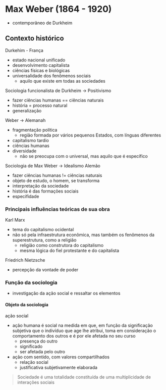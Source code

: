# Max Weber (1864 - 1920)
- contemporâneo de Durkheim

## Contexto histórico
Durkehim - França
- estado nacional unificado
- desenvolvimento capitalista
- ciências físicas e biológicas
- universalidade dos fenômenos sociais
  - aquilo que existe em todas as sociedades

Sociologia funcionalista de Durkheim -> Positivismo
- fazer ciências humanas == ciências naturais
- história = processo natural
- generalização


Weber -> Alemanah
- fragmentação política
  - região formada por vários pequenos Estados, com línguas diferentes
- capitalismo tardio
- ciências humanas
- diversidade
  - não se preocupa com o universal, mas aquilo que é específico

Sociologia de Max Weber -> Idealismo Alemão
- fazer ciências humanas != ciências naturais
- objeto de estudo, o homem, se transforma
- interpretação da sociedade
- história é das formações sociais
- especifidade

### Principais influências teóricas de sua obra
Karl Marx
- tema do capitalismo ocidental
- não só pela infraestrutura econômica, mas também os fenômenos da superestrutura, como a religião
  - religião como construtora do capitalismo
  - mesma lógica do fiel protestante e do capitalista

Friedrich Nietzsche
- percepção da vontade de poder


### Função da sociologia
- investigação da ação social e ressaltar os elementos 

#### Objeto da sociologia
ação social
- ação humana é social na medida em que, em função da significação subjetiva que o indivíduo que age lhe atribui, toma em consideração o comportamento dos outros e é por ele afetada no seu curso 
  - presença do outro
  - significado
  - ser afetada pelo outro
- ação com sentido, com valores compartilhados
  - relação social
  - justificativa subjetivamente elaborada


> Sociedade é uma totalidade constituída de uma multiplicidade de interações sociais
